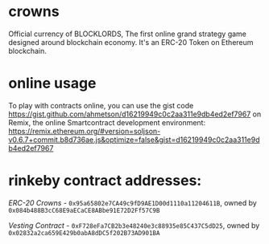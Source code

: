 # crowns
Official currency of BLOCKLORDS, The first online grand strategy game designed around blockchain economy.
It's an ERC-20 Token on Ethereum blockchain.

# online usage
To play with contracts online, you can use the gist code https://gist.github.com/ahmetson/d16219949c0c2aa311e9db4ed2ef7967 on Remix,
the online Smartcontract development environment: https://remix.ethereum.org/#version=soljson-v0.6.7+commit.b8d736ae.js&optimize=false&gist=d16219949c0c2aa311e9db4ed2ef7967

# rinkeby contract addresses:
*ERC-20 Crowns* - `0x95a65802e7CA49c9fD9AE1D00d1110a11204611B`, owned by `0x084b488B3cC68E9aECaCE8ABbe91E72D2Ff57C9B`

*Vesting Contract* - `0xF728eFa7CB2b3e48240e3c88935e85C437C5dD25`, owned by `0x02832a2ca659E429b0abA8dDC5f202B73AD901BA`
